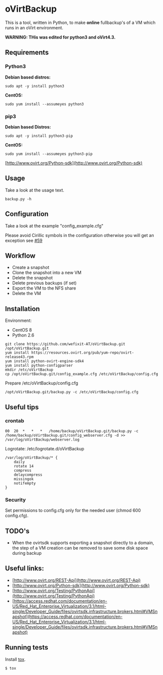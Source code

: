 # oVirtBackup

This is a tool, written in Python, to make **online** fullbackup's of a VM which runs in an oVirt environment.

**WARNING: THis was edited for python3 and oVirt4.3.**

## Requirements

### Python3

**Debian based distros:**
```
sudo apt -y install python3
```

**CentOS:**
```
sudo yum install --assumeyes python3
```

### pip3

**Debian based Distros:**
```
sudo apt -y install python3-pip
```

**CentOS:**
```
sudo yum install --assumeyes python3-pip
```

[http://www.ovirt.org/Python-sdk](http://www.ovirt.org/Python-sdk)

## Usage

Take a look at the usage text.

    backup.py -h

## Configuration

Take a look at the example "config_example.cfg"

Please avoid Cirillic symbols in the configuration otherwise you will get an exception see [#59](https://github.com/wefixit-AT/oVirtBackup/issues/59)

## Workflow

* Create a snapshot
* Clone the snapshot into a new VM
* Delete the snapshot
* Delete previous backups (if set)
* Export the VM to the NFS share
* Delete the VM

## Installation

Environment:

* CentOS 8
* Python 2.6

```console
git clone https://github.com/wefixit-AT/oVirtBackup.git /opt/oVirtBackup.git
yum install https://resources.ovirt.org/pub/yum-repo/ovirt-release43.rpm
yum install python-ovirt-engine-sdk4
yum install python-configparser
mkdir /etc/oVirtBackup
cp /opt/oVirtBackup.git/config_example.cfg /etc/oVirtBackup/config.cfg
```

Prepare /etc/oVirtBackup/config.cfg

	/opt/oVirtBackup.git/backup.py -c /etc/oVirtBackup/config.cfg

## Useful tips

### crontab

	00  20  *   *   *   /home/backup/oVirtBackup.git/backup.py -c /home/backup/oVirtBackup.git/config_webserver.cfg -d >> /var/log/oVirtBackup/webserver.log 

Logrotate: /etc/logrotate.d/oVirtBackup

	/var/log/oVirtBackup/* {
    	daily
    	rotate 14
    	compress
    	delaycompress
    	missingok
    	notifempty
	}
	
### Security

Set permissions to config.cfg only for the needed user (chmod 600 config.cfg).

## TODO's

* When the ovirtsdk supports exporting a snapshot directly to a domain, the step of a VM creation can be removed to save some disk space during backup

## Useful links:

* [http://www.ovirt.org/REST-Api](http://www.ovirt.org/REST-Api)
* [http://www.ovirt.org/Python-sdk](http://www.ovirt.org/Python-sdk)
* [http://www.ovirt.org/Testing/PythonApi](http://www.ovirt.org/Testing/PythonApi)
* [https://access.redhat.com/documentation/en-US/Red_Hat_Enterprise_Virtualization/3.1/html-single/Developer_Guide/files/ovirtsdk.infrastructure.brokers.html#VMSnapshot](https://access.redhat.com/documentation/en-US/Red_Hat_Enterprise_Virtualization/3.1/html-single/Developer_Guide/files/ovirtsdk.infrastructure.brokers.html#VMSnapshot)

## Running tests

Install [tox](http://tox.readthedocs.io/en/latest/index.html).

```sh
$ tox
```
